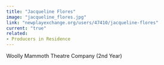 ```yaml
---
title: "Jacqueline Flores"
image: "jacqueline_flores.jpg"
link: "newplayexchange.org/users/47410/jacqueline-flores"
current: "true"
related:
- Producers in Residence
---
```


Woolly Mammoth Theatre Company (2nd Year)

